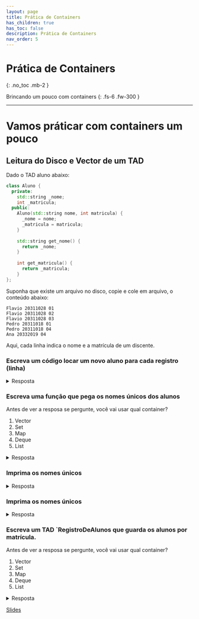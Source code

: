 ```yaml
---
layout: page
title: Prática de Containers
has_children: true
has_toc: false
description: Prática de Containers
nav_order: 5
---
```


# Prática de Containers
{: .no_toc .mb-2 }

Brincando um pouco com containers
{: .fs-6 .fw-300 }

---

# Vamos práticar com containers um pouco

## Leitura do Disco e Vector de um TAD

Dado o TAD aluno abaixo:
```cpp
class Aluno {
  private:
    std::string _nome;
    int _matricula;
  public:
    Aluno(std::string nome, int matricula) {
      _nome = nome;
      _matricula = matricula;
    }
    
    std::string get_nome() {
      return _nome;
    }
    
    int get_matricula() {
      return _matricula;
    }
};

```

Suponha que existe um arquivo no disco, copie e cole em arquivo, o conteúdo abaixo:
```
Flavio 20311028 01
Flavio 20311028 02
Flavio 20311028 03
Pedro 20311018 01
Pedro 20311018 04
Ana 20332019 04
```
Aqui, cada linha indica o nome e a matrícula de um discente.

### Escreva um código locar um novo aluno para cada registro (linha)

<details>
<summary>Resposta</summary><p>

```cpp
#include <fstream>
#include <iostream>
#include <map>
#include <sstream>
#include <string>

int main() {
  std::ifstream entrada("nome_do_arquivo.txt");
  std::string linha;
  
  // 1. Lê o stream linha a linha
  while (std::getline(entrada, linha)) {
    
    // 2. Separa a linha em palavra. Para isto, se usa o istringstream
    //    Similar ao sscanf de C, usamos um texto como um arquivo.
    
    auto stream_string = std::istringstream(linha);
    std::string nome;
    int matricula;
    int codigo_disciplina;
  
    stream_string >> nome;                  // joga do stream no nome
    stream_string >> matricula;             // joga do stream na matricula
    stream_string >> codigo_disciplina;     // joga do stream no codigo

    Aluno aluno(nome, matricula);
  }
  entrada.close();
}

```  

</p></details>
  
### Escreva uma função que pega os nomes únicos dos alunos

Antes de ver a resposa se pergunte, você vai usar qual container?
1. Vector
1. Set
1. Map
1. Deque
1. List
  
<details>
<summary>Resposta</summary><p>
  
```cpp
#include <fstream>
#include <iostream>
#include <map>
#include <sstream>
#include <set>
#include <string>

int main() {
  std::ifstream entrada("nome_do_arquivo.txt");
  std::string linha;
  std::set<std::string> nomes;
  
  // 1. Lê o stream linha a linha
  while (std::getline(entrada, linha)) {
    
    // 2. Separa a linha em palavra. Para isto, se usa o istringstream
    //    Similar ao sscanf de C, usamos um texto como um arquivo.
    
    auto stream_string = std::istringstream(linha);
    std::string nome;
    int matricula;
    int codigo_disciplina;
  
    stream_string >> nome;                  // joga do stream no nome
    stream_string >> matricula;             // joga do stream na matricula
    stream_string >> codigo_disciplina;     // joga do stream no codigo

    Aluno aluno(nome, matricula);
    alunos.add(nome);                       // 3. pega os únicos
  }
  entrada.close();
}

std::set<std::string> nomes;
```
  
</p></details>

### Imprima os nomes únicos
  
<details>
<summary>Resposta</summary></p>
  
```cpp
// use um for each
for (std::string nome : nome)) {
  std::cout << nome << std::endl;
}
```
  
</details>

### Imprima os nomes únicos
  
<details>
<summary>Resposta</summary>
  
```cpp
// use um for each
for (std::string nome : nome)) {
  std::cout << nome << std::endl;
}
```

</p></details>
  
### Escreva um TAD `RegistroDeAlunos que guarda os alunos por matrícula.

Antes de ver a resposa se pergunte, você vai usar qual container?
1. Vector
1. Set
1. Map
1. Deque
1. List
  
<details>
<summary>Resposta</summary><p>
  
```cpp
// Feito em sala de aula
``` 

</p></details>
  
[Slides](https://docs.google.com/presentation/d/1VuzsmsKkgtQiFidEZw-sKHz0Me4Bo0a5SRJy5KgdO24/edit#slide=id.p)
